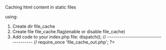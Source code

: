 Caching html content in static files

using:

1. Create dir file_cache
2. Create file file_cache.flag(enable or disable file_cache)
3. Add code to your index.php file:
	<?php
	require_once 'file_cache_in.php';

	// ------------------------------------- //
	require(dirname(__FILE__).'/config/config.inc.php');
	Dispatcher::getInstance()->dispatch();
	// ------------------------------------- //

	require_once 'file_cache_out.php';
	?>
